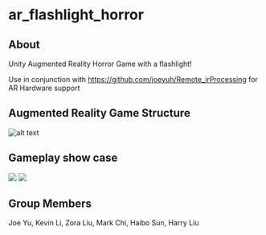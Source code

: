 # ar_flashlight_horror

## About
Unity Augmented Reality Horror Game with a flashlight!

Use in conjunction with https://github.com/joeyuh/Remote_irProcessing for AR Hardware support

## Augmented Reality Game Structure
![alt text](https://joeworld.xyz/wp-content/uploads/Screenshot-2023-01-23-at-22.02.09.png)

## Gameplay show case
![](https://github.com/joeyuh/ar_flashlight_horror/blob/main/gameplay1.gif)
![](https://github.com/joeyuh/ar_flashlight_horror/blob/main/gameplay2.gif)

## Group Members
Joe Yu, Kevin Li, Zora Liu, Mark Chi, Haibo Sun, Harry Liu

